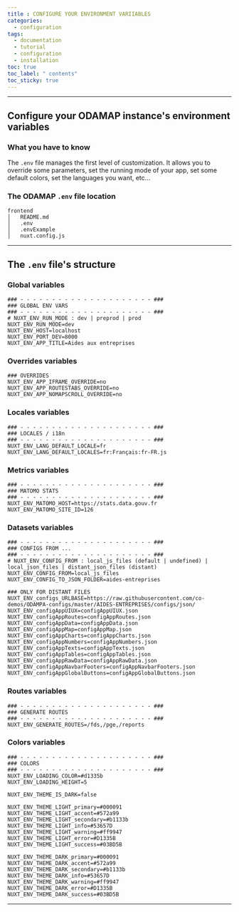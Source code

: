 ```yaml
---
title : CONFIGURE YOUR ENVIRONMENT VARIIABLES
categories:
  - configuration
tags:
  - documentation
  - tutorial
  - configuration
  - installation
toc: true
toc_label: " contents"
toc_sticky: true
---
```



--------

## Configure your ODAMAP instance's environment variables
 

### What you have to know

The `.env` file manages the first level of customization. It allows you to override some parameters, set the running mode of your app, set some default colors, set the languages you want, etc...


### The ODAMAP `.env` file location

```
frontend
│   README.md
│   .env
│   .envExample
│   nuxt.config.js

```

---------

## The `.env` file's structure


### Global variables

```env
### - - - - - - - - - - - - - - - - - - - - - ###
### GLOBAL ENV VARS
### - - - - - - - - - - - - - - - - - - - - - ###
# NUXT_ENV_RUN_MODE : dev | preprod | prod
NUXT_ENV_RUN_MODE=dev
NUXT_ENV_HOST=localhost
NUXT_ENV_PORT_DEV=8000
NUXT_ENV_APP_TITLE=Aides aux entreprises
```

### Overrides variables

```env
### OVERRIDES
NUXT_ENV_APP_IFRAME_OVERRIDE=no
NUXT_ENV_APP_ROUTESTABS_OVERRIDE=no
NUXT_ENV_APP_NOMAPSCROLL_OVERRIDE=no
```

### Locales variables

```env
### - - - - - - - - - - - - - - - - - - - - - ###
### LOCALES / i18n
### - - - - - - - - - - - - - - - - - - - - - ###
NUXT_ENV_LANG_DEFAULT_LOCALE=fr
NUXT_ENV_LANG_DEFAULT_LOCALES=fr:Français:fr-FR.js
```

### Metrics variables

```env
### - - - - - - - - - - - - - - - - - - - - - ###
### MATOMO STATS
### - - - - - - - - - - - - - - - - - - - - - ###
NUXT_ENV_MATOMO_HOST=https://stats.data.gouv.fr
NUXT_ENV_MATOMO_SITE_ID=126
```

### Datasets variables

```env
### - - - - - - - - - - - - - - - - - - - - - ###
### CONFIGS FROM ...
### - - - - - - - - - - - - - - - - - - - - - ###
# NUXT_ENV_CONFIG_FROM : local_js_files (default | undefined) | local_json_files | distant_json_files (distant)
NUXT_ENV_CONFIG_FROM=local_js_files
NUXT_ENV_CONFIG_TO_JSON_FOLDER=aides-entreprises

### ONLY FOR DISTANT FILES
NUXT_ENV_configs_URLBASE=https://raw.githubusercontent.com/co-demos/ODAMPA-configs/master/AIDES-ENTREPRISES/configs/json/
NUXT_ENV_configAppUIUX=configAppUIUX.json
NUXT_ENV_configAppRoutes=configAppRoutes.json
NUXT_ENV_configAppData=configAppData.json
NUXT_ENV_configAppMap=configAppMap.json
NUXT_ENV_configAppCharts=configAppCharts.json
NUXT_ENV_configAppNumbers=configAppNumbers.json
NUXT_ENV_configAppTexts=configAppTexts.json
NUXT_ENV_configAppTables=configAppTables.json
NUXT_ENV_configAppRawData=configAppRawData.json
NUXT_ENV_configAppNavbarFooters=configAppNavbarFooters.json
NUXT_ENV_configAppGlobalButtons=configAppGlobalButtons.json
```

### Routes variables

```env
### - - - - - - - - - - - - - - - - - - - - - ###
### GENERATE ROUTES
### - - - - - - - - - - - - - - - - - - - - - ###
NUXT_ENV_GENERATE_ROUTES=/fds,/pge,/reports
```

### Colors variables

```env
### - - - - - - - - - - - - - - - - - - - - - ###
### COLORS
### - - - - - - - - - - - - - - - - - - - - - ###
NUXT_ENV_LOADING_COLOR=#d1335b
NUXT_ENV_LOADING_HEIGHT=5

NUXT_ENV_THEME_IS_DARK=false

NUXT_ENV_THEME_LIGHT_primary=#000091
NUXT_ENV_THEME_LIGHT_accent=#572a99
NUXT_ENV_THEME_LIGHT_secondary=#b1133b
NUXT_ENV_THEME_LIGHT_info=#53657D
NUXT_ENV_THEME_LIGHT_warning=#ff9947
NUXT_ENV_THEME_LIGHT_error=#D1335B
NUXT_ENV_THEME_LIGHT_success=#03BD5B

NUXT_ENV_THEME_DARK_primary=#000091
NUXT_ENV_THEME_DARK_accent=#572a99
NUXT_ENV_THEME_DARK_secondary=#b1133b
NUXT_ENV_THEME_DARK_info=#53657D
NUXT_ENV_THEME_DARK_warning=#ff9947
NUXT_ENV_THEME_DARK_error=#D1335B
NUXT_ENV_THEME_DARK_success=#03BD5B
```

------------

<br>
<br>
